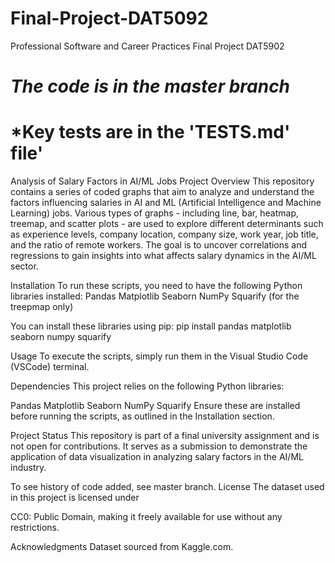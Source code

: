 # Final-Project-DAT5092
Professional Software and Career Practices Final Project DAT5902

# *The code is in the master branch*
# *Key tests are in the 'TESTS.md' file'

Analysis of Salary Factors in AI/ML Jobs
Project Overview
This repository contains a series of coded graphs that aim to analyze and understand the factors influencing salaries in AI and ML (Artificial Intelligence and Machine Learning) jobs. Various types of graphs - including line, bar, heatmap, treemap, and scatter plots - are used to explore different determinants such as experience levels, company location, company size, work year, job title, and the ratio of remote workers. The goal is to uncover correlations and regressions to gain insights into what affects salary dynamics in the AI/ML sector.

Installation
To run these scripts, you need to have the following Python libraries installed:
Pandas
Matplotlib
Seaborn
NumPy
Squarify (for the treepmap only)

You can install these libraries using pip:
pip install pandas matplotlib seaborn numpy squarify

Usage
To execute the scripts, simply run them in the Visual Studio Code (VSCode) terminal.

Dependencies
This project relies on the following Python libraries:

Pandas
Matplotlib
Seaborn
NumPy
Squarify
Ensure these are installed before running the scripts, as outlined in the Installation section.

Project Status
This repository is part of a final university assignment and is not open for contributions. It serves as a submission to demonstrate the application of data visualization in analyzing salary factors in the AI/ML industry.


To see history of code added, see master branch.
License
The dataset used in this project is licensed under

CC0: Public Domain, making it freely available for use without any restrictions.

Acknowledgments
Dataset sourced from Kaggle.com.
